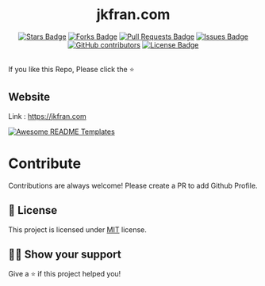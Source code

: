<h1 align="center">jkfran.com</h1>

<div align="center">
  <a href="https://github.com/jkfran/jkfran.com/stargazers"><img src="https://img.shields.io/github/stars/jkfran/jkfran.com" alt="Stars Badge"/></a>
<a href="https://github.com/jkfran/jkfran.com/network/members"><img src="https://img.shields.io/github/forks/jkfran/jkfran.com" alt="Forks Badge"/></a>
<a href="https://github.com/jkfran/jkfran.com/pulls"><img src="https://img.shields.io/github/issues-pr/jkfran/jkfran.com" alt="Pull Requests Badge"/></a>
<a href="https://github.com/jkfran/jkfran.com/issues"><img src="https://img.shields.io/github/issues/jkfran/jkfran.com" alt="Issues Badge"/></a>
<a href="https://github.com/jkfran/jkfran.com/graphs/contributors"><img alt="GitHub contributors" src="https://img.shields.io/github/contributors/jkfran/jkfran.com?color=2b9348"></a>
<a href="https://github.com/jkfran/jkfran.com/blob/master/LICENSE"><img src="https://img.shields.io/github/license/jkfran/jkfran.com?color=2b9348" alt="License Badge"/></a>
</div>
<br>

If you like this Repo, Please click the :star:


## Website

Link : https://jkfran.com

<a href="https://awesome-github-readme-profile.netlify.app"><img src="https://raw.githubusercontent.com/elangosundar/awesome-README-templates/master/awesome-github-profile.png" alt="Awesome README Templates" /></a>

# Contribute

Contributions are always welcome! Please create a PR to add Github Profile.

## :pencil: License

This project is licensed under [MIT](https://opensource.org/licenses/MIT) license.

## :man_astronaut: Show your support

Give a ⭐️ if this project helped you!
